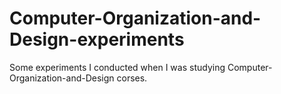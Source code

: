 # Computer-Organization-and-Design-experiments
Some experiments I conducted when I was studying Computer-Organization-and-Design corses.
